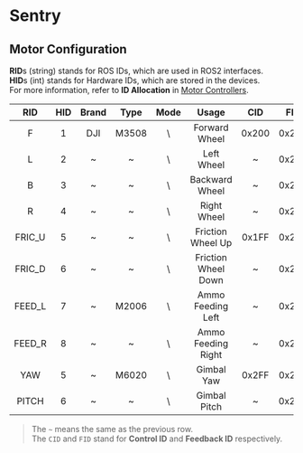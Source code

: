 # Sentry

## Motor Configuration

**RID**s (string) stands for ROS IDs, which are used in ROS2 interfaces. \
**HID**s (int) stands for Hardware IDs, which are stored in the devices. \
For more information, refer to **ID Allocation** in [Motor Controllers](motor_controllers.md).

|  RID   | HID | Brand | Type  | Mode |        Usage        |  CID  |  FID  |
|:------:|:---:|:-----:|:-----:|:----:|:-------------------:|:-----:|:-----:|
|   F    |  1  |  DJI  | M3508 |  \   |    Forward Wheel    | 0x200 | 0x201 |
|   L    |  2  |   ~   |   ~   |  \   |     Left Wheel      |   ~   | 0x202 |
|   B    |  3  |   ~   |   ~   |  \   |   Backward Wheel    |   ~   | 0x203 |
|   R    |  4  |   ~   |   ~   |  \   |     Right Wheel     |   ~   | 0x204 |
| FRIC_U |  5  |   ~   |   ~   |  \   |  Friction Wheel Up  | 0x1FF | 0x205 |
| FRIC_D |  6  |   ~   |   ~   |  \   | Friction Wheel Down |   ~   | 0x206 |
| FEED_L |  7  |   ~   | M2006 |  \   |  Ammo Feeding Left  |   ~   | 0x207 |
| FEED_R |  8  |   ~   |   ~   |  \   | Ammo Feeding Right  |   ~   | 0x208 |
|  YAW   |  5  |   ~   | M6020 |  \   |     Gimbal Yaw      | 0x2FF | 0x209 |
| PITCH  |  6  |   ~   |   ~   |  \   |    Gimbal Pitch     |   ~   | 0x20A |

> The `~` means the same as the previous row. \
> The `CID` and `FID` stand for **Control ID** and **Feedback ID** respectively.
>